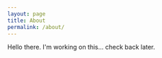```yaml
---
layout: page
title: About
permalink: /about/
---
```


Hello there. I'm working on this... check back later.

